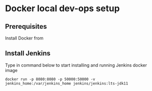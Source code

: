 # Docker local dev-ops setup
## Prerequisites 
Install Docker from 
## Install Jenkins
Type in command below to start installing and running Jenkins docker image

`docker run -p 8080:8080 -p 50000:50000 -v jenkins_home:/var/jenkins_home jenkins/jenkins:lts-jdk11`
